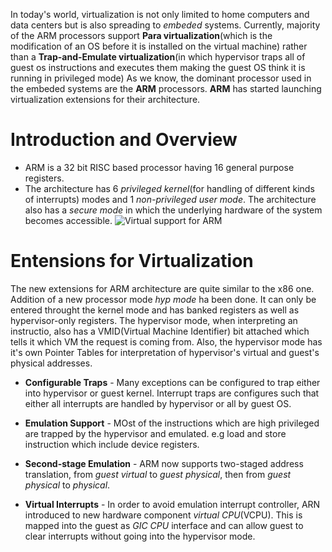 In today's world, virtualization is not only limited to home computers and data centers but is also spreading to *embeded* systems. Currently, majority of the ARM processors support **Para virtualization**(which is the modification of an OS before it is installed on the virtual machine) rather than a **Trap-and-Emulate virtualization**(in which hypervisor traps all of guest os instructions and executes them making the guest OS think it is running in privileged mode) As we know, the dominant processor used in the embeded systems are the **ARM** processors. **ARM** has started launching virtualization extensions for their architecture.

# Introduction and Overview

- ARM is a 32 bit RISC based processor having 16 general purpose registers.
- The architecture has 6 *privileged kernel*(for handling of different kinds of interrupts) modes and 1 *non-privileged user mode*. The architecture also has a *secure mode* in which the underlying hardware of the system becomes accessible. 
![Virtual support for ARM](ARM\_virtualization.png?raw=true)

# Entensions for Virtualization

The new extensions for ARM architecture are quite similar to the x86 one. Addition of a new processor mode *hyp mode* ha been done. It can only be entered throught the kernel mode and has banked registers as well as hypervisor-only registers. The hypervisor mode, when interpreting an instructio, also has a VMID(Virtual Machine Identifier) bit attached which tells it which VM the request is coming from. Also, the hypervisor mode has it's own Pointer Tables for interpretation of hypervisor's virtual and guest's physical addresses. 

- **Configurable Traps** - Many exceptions can be configured to trap either into hypervisor or guest kernel. Interrupt traps are configures such that either all interrupts are handled by hypervisor or all by guest OS.

- **Emulation Support** - MOst of the instructions which are high privileged are trapped by the hypervisor and emulated. e.g load and store instruction which include device registers.

- **Second-stage Emulation** - ARM now supports two-staged address translation, from *guest virtual* to *guest physical*, then from *guest physical* to *physical*. 

- **Virtual Interrupts** - In order to avoid emulation interrupt controller, ARN introduced to new hardware component *virtual CPU*(VCPU). This is mapped into the guest as *GIC CPU* interface and can allow guest to clear interrupts without going into the hypervisor mode.
